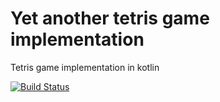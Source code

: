# Yet another tetris game implementation
Tetris game implementation in kotlin

[![Build Status](https://travis-ci.org/kelebra/kotlin-tetris.svg?branch=master)](https://travis-ci.org/kelebra/kotlin-tetris)
